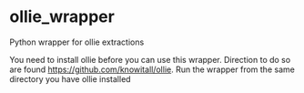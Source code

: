 # ollie_wrapper
Python wrapper for ollie extractions

You need to install ollie before you can use this wrapper. Direction to do so are found https://github.com/knowitall/ollie. Run the wrapper from the same directory you have ollie installed
